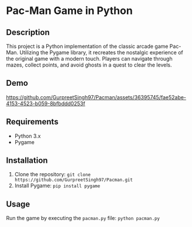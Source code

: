 # Pac-Man Game in Python

## Description
This project is a Python implementation of the classic arcade game Pac-Man. Utilizing the Pygame library, it recreates the nostalgic experience of the original game with a modern touch. Players can navigate through mazes, collect points, and avoid ghosts in a quest to clear the levels.

## Demo

https://github.com/GurpreetSingh97/Pacman/assets/36395745/fae52abe-4153-4523-b059-8bfbddd0253f

## Requirements
- Python 3.x
- Pygame

## Installation
1. Clone the repository: ```git clone https://github.com/GurpreetSingh97/Pacman.git ```
2. Install Pygame: ```pip install pygame```

## Usage
Run the game by executing the `pacman.py` file: ```python pacman.py```
